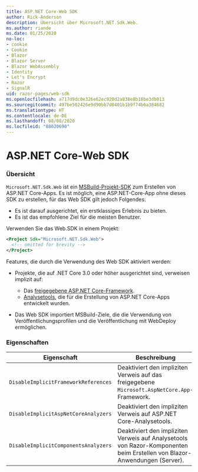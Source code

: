 ```yaml
---
title: ASP.NET Core-Web SDK
author: Rick-Anderson
description: Übersicht über Microsoft.NET.Sdk.Web.
ms.author: riande
ms.date: 01/25/2020
no-loc:
- cookie
- Cookie
- Blazor
- Blazor Server
- Blazor WebAssembly
- Identity
- Let's Encrypt
- Razor
- SignalR
uid: razor-pages/web-sdk
ms.openlocfilehash: a717d9dc0e326e62ec920d2a838e8b18be3db013
ms.sourcegitcommit: 497be502426e9d90bb7d0401b1b9f74b6a384682
ms.translationtype: HT
ms.contentlocale: de-DE
ms.lasthandoff: 08/08/2020
ms.locfileid: "88020690"
---
```

# <a name="aspnet-core-web-sdk"></a>ASP.NET Core-Web SDK

### <a name="overview"></a>Übersicht

`Microsoft.NET.Sdk.Web` ist ein [MSBuild-Projekt-SDK](https://docs.microsoft.com/visualstudio/msbuild/how-to-use-project-sdk) zum Erstellen von ASP.NET Core-Apps. Es ist möglich, eine ASP.NET-Core-App ohne dieses SDK zu erstellen, für das Web SDK gilt jedoch Folgendes:

* Es ist darauf ausgerichtet, ein erstklassiges Erlebnis zu bieten.
* Es ist das empfohlene Ziel für die meisten Benutzer.

Verwenden Sie das Web.SDK in einem Projekt:

  ```xml
  <Project Sdk="Microsoft.NET.Sdk.Web">
    <!-- omitted for brevity -->
  </Project>
  ```

Features, die durch die Verwendung des Web SDK aktiviert werden:

* Projekte, die auf .NET Core 3.0 oder höher ausgerichtet sind, verweisen implizit auf:

  * Das [freigegebene ASP.NET Core-Framework](xref:fundamentals/metapackage-app).
  * [Analysetools](/visualstudio/extensibility/getting-started-with-roslyn-analyzers), die für die Erstellung von ASP.NET Core-Apps entwickelt wurden.
* Das Web SDK importiert MSBuild-Ziele, die die Verwendung von Veröffentlichungsprofilen und die Veröffentlichung mit WebDeploy ermöglichen.

### <a name="properties"></a>Eigenschaften

| Eigenschaft | Beschreibung |
| -------- | ----------- |
| `DisableImplicitFrameworkReferences` | Deaktiviert den impliziten Verweis auf das freigegebene `Microsoft.AspNetCore.App`-Framework. |
| `DisableImplicitAspNetCoreAnalyzers` | Deaktiviert den impliziten Verweis auf ASP.NET Core-Analysetools. |
| `DisableImplicitComponentsAnalyzers` | Deaktiviert den impliziten Verweis auf Analysetools von Razor-Komponenten beim Erstellen von Blazor-Anwendungen (Server). |
